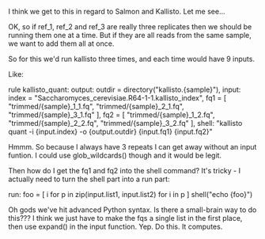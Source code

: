 I think we get to this in regard to Salmon and Kallisto. Let me see...

OK, so if ref_1, ref_2 and ref_3 are really three replicates then we should be running them one at a time.
But if they are all reads from the same sample, we want to add them all at once.

So for this we'd run kallisto three times, and each time would have 9 inputs.

Like:

rule kallisto_quant:
    output:
        outdir = directory("kallisto.{sample}"),
    input:
        index = "Saccharomyces_cerevisiae.R64-1-1.kallisto_index",
        fq1   = [ "trimmed/{sample}_1_1.fq", "trimmed/{sample}_2_1.fq", "trimmed/{sample}_3_1.fq" ],
        fq2   = [ "trimmed/{sample}_1_2.fq", "trimmed/{sample}_2_2.fq", "trimmed/{sample}_3_2.fq" ],
    shell:
        "kallisto quant -i {input.index} -o {output.outdir} {input.fq1} {input.fq2}"

Hmmm. So because I always have 3 repeats I can get away without an input funtion.
I could use glob_wildcards() though and it would be legit.

Then how do I get the fq1 and fq2 into the shell command? It's tricky - I actually need to turn the shell
part into a run part:

run:
    foo = [ i for p in zip(input.list1, input.list2) for i in p ]
    shell("echo {foo}")

Oh gods we've hit advanced Python syntax. Is there a small-brain way to do this??? I think we just have to make
the fqs a single list in the first place, then use expand() in the input function. Yep. Do this. It computes.
